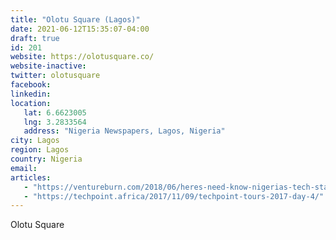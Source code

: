 ```yaml
---
title: "Olotu Square (Lagos)"
date: 2021-06-12T15:35:07-04:00
draft: true
id: 201
website: https://olotusquare.co/
website-inactive: 
twitter: olotusquare
facebook: 
linkedin: 
location: 
   lat: 6.6623005
   lng: 3.2833564
   address: "Nigeria Newspapers, Lagos, Nigeria"
city: Lagos
region: Lagos
country: Nigeria
email: 
articles:
   - "https://ventureburn.com/2018/06/heres-need-know-nigerias-tech-startup-ecosystem/"
   - "https://techpoint.africa/2017/11/09/techpoint-tours-2017-day-4/"
---
```

Olotu Square
